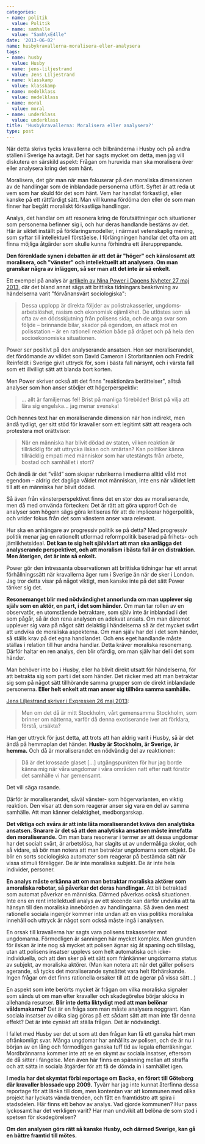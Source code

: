 ```yaml
---
categories:
- name: politik
  value: Politik
- name: samhalle
  value: "Samh\xE4lle"
date: '2013-06-02'
name: husbykravallerna-moralisera-eller-analysera
tags:
- name: husby
  value: Husby
- name: jens-liljestrand
  value: Jens Liljestrand
- name: klasskamp
  value: klasskamp
- name: medelklass
  value: medelklass
- name: moral
  value: moral
- name: underklass
  value: underklass
title: 'Husbykravallerna: Moralisera eller analysera?'
type: post
---
```

När detta skrivs tycks kravallerna och bilbränderna i Husby och på andra ställen i Sverige ha avtagit. Det har sagts mycket om detta, men jag vill diskutera en särskild aspekt: Frågan om huruvida man ska moralisera över eller analysera kring det som hänt.



Moralisera, det gör man när man fokuserar på den moraliska dimensionen av de handlingar som de inblandade personerna utfört. Syftet är att reda ut vem som har skuld för det som hänt. Vem har handlat förkastligt, eller kanske på ett rättfärdigt sätt. Man vill kunna fördöma den eller de som man finner har begått moraliskt förkastliga handlingar.

Analys, det handlar om att resonera kring de förutsättningar och situationer som personerna befinner sig i, och hur deras handlande bestäms av det. Här är siktet inställt på förklaringsmodeller, i närmast vetenskaplig mening, som syftar till intellektuell förståelse. I förlängningen handlar det ofta om att finna möjliga åtgärder som skulle kunna förhindra ett återupprepande.

**Den förenklade synen i debatten är att det är "höger" och känslosamt att moralisera, och "vänster" och intellektuellt att analysera. Om man granskar några av inläggen, så ser man att det inte är så enkelt.**

Ett exempel på analys är [artikeln av Nina Power i Dagens Nyheter 27 maj 2013](http://www.dn.se/kultur-noje/debatt-essa/ilskan-i-fororten-ar-inte-bara-svensk), där det bland annat sägs att brittiska tidningars beskrivning av händelserna varit "förvånansvärt sociologiska":

> Dessa upplopp är direkta följder av polistrakasserier, ungdoms­arbetslöshet, rasism och ekonomisk ojämlikhet. De utlöstes som så ofta av en dödsskjutning från polisens sida, och de arga svar som följde – brinnande bilar, skador på egendom, en attack mot en polisstation – är en rationell reaktion både på dråpet och på hela den socioekonomiska situationen.

Power ser positivt på den analyserande ansatsen. Hon ser moraliserandet, det fördömande av våldet som David Cameron i Storbritannien och Fredrik Reinfeldt i Sverige givit uttryck för, som i bästa fall närsynt, och i värsta fall som ett illvilligt sätt att blanda bort korten.

Men Power skriver också att det finns "reaktionära berättelser", alltså analyser som hon anser stödjer ett högerperspektiv:

> ... allt är familjernas fel! Brist på manliga förebilder! Brist på vilja att lära sig engelska... jag menar svenska!

Och hennes text har en moraliserande dimension när hon indirekt, men ändå tydligt, ger sitt stöd för kravaller som ett legitimt sätt att reagera och protestera mot orättvisor:

> När en människa har blivit dödad av staten, vilken reaktion är tillräcklig för att uttrycka ilskan och smärtan? Kan politiker känna tillräcklig empati med människor som har utestängts från arbete, bostad och samhället i stort?

Och ändå är det ”våld” som skapar rubrikerna i medierna alltid våld mot egendom – aldrig det dagliga våldet mot människan, inte ens när våldet lett till att en människa har blivit dödad.

Så även från vänsterperspektivet finns det en stor dos av moraliserande, men då med omvända förtecken: Det är rätt att göra uppror! Och de analyser som högern sägs göra kritiseras för att de implicerar högerpolitik, och vrider fokus från det som vänstern anser vara relevant.

Hur ska en anhängare av progressiv politik se på detta? Med progressiv politik menar jag en rationellt utformad reformpolitik baserad på frihets- och jämlikhetsideal. **Det kan te sig helt självklart att man ska anlägga det analyserande perspektivet, och att moralism i bästa fall är en distraktion. Men återigen, det är inte så enkelt.**

Power gör den intressanta observationen att brittiska tidningar har ett annat förhållningssätt när kravallerna äger rum i Sverige än när de sker i London. Jag tror detta visar på något viktigt, men kanske inte på det sätt Power tänker sig det.

**Resonemanget blir med nödvändighet annorlunda om man upplever sig själv som en aktör, en part, i det som händer.** Om man tar rollen av en observatör, en utomstående betraktare, som själv inte är inblandad i det som pågår, så är den rena analysen en adekvat ansats. Om man däremot upplever sig vara på något sätt delaktig i händelserna så är det mycket svårt att undvika de moraliska aspekterna. Om man själv har del i det som händer, så ställs krav på det egna handlandet. Och ens eget handlande måste ställas i relation till hur andra handlar. Detta kräver moraliska resonemang. Därför haltar en ren analys, den blir ofärdig, om man själv har del i det som händer.

Man behöver inte bo i Husby, eller ha blivit direkt utsatt för händelserna, för att betrakta sig som part i det som händer. Det räcker med att man betraktar sig som på något sätt tillhörande samma grupper som de direkt inblandade personerna. **Eller helt enkelt att man anser sig tillhöra samma samhälle.**

[Jens Liljestrand skriver i Expressen 26 maj 2013](http://www.expressen.se/kultur/hemmaplan-1/):

> Men om det då är mitt Stockholm, vårt gemensamma Stockholm, som brinner om nätterna, varför då denna exotiserande iver att förklara, förstå, ursäkta?

Han ger uttryck för just detta, att trots att han aldrig varit i Husby, så är det ändå på hemmaplan det händer. **Husby är Stockholm, är Sverige, är hemma.** Och då är moraliserandet en nödvändig del av reaktionen:

> Då är det krossade glaset [...] utgångspunkten för hur jag borde känna mig när våra ungdomar i våra områden natt efter natt förstör det samhälle vi har gemensamt.

Det vill säga rasande.

Därför är moraliserandet, såväl vänster- som högervarianten, en viktig reaktion. Den visar att den som reagerar anser sig vara en del av samma samhälle. Att man känner delaktighet, medborgarskap.

**Det viktiga och svåra är att inte låta moraliserandet kväva den analytiska ansatsen. Snarare är det så att den analytiska ansatsen måste innefatta den moraliserande.** Om man bara resonerar i termer av att dessa ungdomar har det socialt svårt, är arbetslösa, har slagits ut av undermåliga skolor, och så vidare, så bör man notera att man betraktar ungdomarna som objekt. De blir en sorts sociologiska automater som reagerar på bestämda sätt när vissa stimuli föreligger. De är inte moraliska subjekt. De är inte hela individer, personer.

**En analys måste erkänna att om man betraktar moraliska aktörer som amoraliska robotar, så påverkar det deras handlingar.** Att bli betraktad som automat påverkar en människa. Därmed påverkas också situationen. Inte ens en rent intellektuell analys av ett skeende kan därför undvika att ta hänsyn till den moraliska innebörden av handlingarna. Så även den mest rationelle sociala ingenjör kommer inte undan att en viss politiks moraliska innehåll och uttryck är något som också måste ingå i analysen.

En orsak till kravallerna har sagts vara polisens trakasserier mot ungdomarna. Förmodligen är sanningen här mycket komplex. Men grunden för ilskan är inte nog så mycket att polisen ägnar sig åt spaning och tillslag, utan att polisens insatser upplevs som helt automatiska och icke-individuella, och att den sker på ett sätt som frånkänner ungdomarna status av subjekt, av moraliska aktörer. (Man kan notera att när det gäller polisers agerande, så tycks det moraliserande synsättet vara helt förhärskande. Ingen frågar om det finns rationella orsaker till att de agerar på vissa sätt...)

En aspekt som inte berörts mycket är frågan om vilka moraliska signaler som sänds ut om man efter kravaller och skadegörelse börjar skicka in allehanda resurser. **Blir inte detta liktydigt med att man belönar våldsmakarna?** Det är en fråga som man måste analysera noggrant. Kan sociala insatser av olika slag göras på ett sådant sätt att man inte får denna effekt? Det är inte cyniskt att ställa frågan. Det är nödvändigt.

I fallet med Husby ser det ut som att den frågan kan få ett ganska hårt men ofrånkomligt svar. Många ungdomar har anhållits av polisen, och de är nu i början av en lång och förmodligen ganska tuff tid av legala efterräkningar. Mordbrännarna kommer inte att se en skymt av sociala insatser, eftersom de då sitter i fängelse. Men även här finns en spänning mellan att straffa och att sätta in sociala åtgärder för att få de dömda in i samhället igen.

**I media har det skymtat förbi reportage om Backa, en förort till Göteborg där kravaller blossade upp 2009.** Tyvärr har jag inte kunnat återfinna dessa reportage för att länka till dom, men kontentan var att kommunen med olika projekt har lyckats vända trenden, och fått en framtidstro att spira i stadsdelen. Här finns ett behov av analys. Vad gjorde kommunen? Hur pass lyckosamt har det verkligen varit? Har man undvikit att belöna de som stod i spetsen för skadegörelsen?

**Om den analysen görs rätt så kanske Husby, och därmed Sverige, kan gå en bättre framtid till mötes.**

